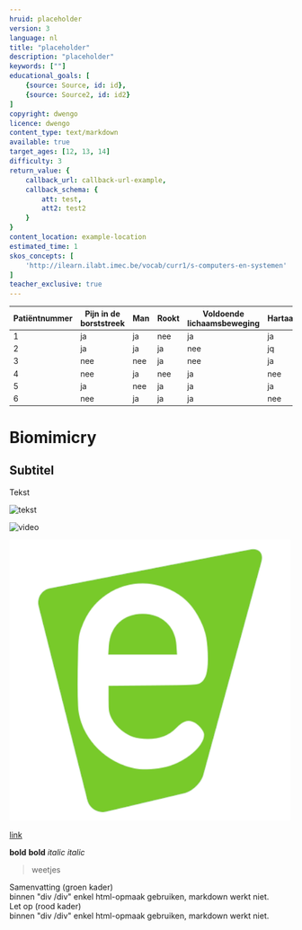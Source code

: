 ```yaml
---
hruid: placeholder
version: 3
language: nl
title: "placeholder"
description: "placeholder"
keywords: [""]
educational_goals: [
    {source: Source, id: id}, 
    {source: Source2, id: id2}
]
copyright: dwengo
licence: dwengo
content_type: text/markdown
available: true
target_ages: [12, 13, 14]
difficulty: 3
return_value: {
    callback_url: callback-url-example,
    callback_schema: {
        att: test,
        att2: test2
    }
}
content_location: example-location
estimated_time: 1
skos_concepts: [
    'http://ilearn.ilabt.imec.be/vocab/curr1/s-computers-en-systemen'
]
teacher_exclusive: true
---
```



| Patiëntnummer | Pijn in de borststreek | Man | Rookt | Voldoende lichaamsbeweging | Hartaanval |
|---------------|------------------------|-----|-------|----------------------------|------------|
| 1             | ja                     | ja  | nee   | ja                         | ja         |
| 2             | ja                     | ja  | ja    | nee                        | jq         |
| 3             | nee                    | nee | ja    | nee                        | ja         |
| 4             | nee                    | ja  | nee   | ja                         | nee        |
| 5             | ja                     | nee | ja    | ja                         | ja         |
| 6             | nee                    | ja  | ja    | ja                         | nee        |

# Biomimicry

## Subtitel

Tekst

![tekst](link) 

![](@youtube/https://www.youtube.com/embed/EsYs4k41U6w "video")

![](embed/dwengo.png "afbeelding")

[link](embed/dwenguino_elektrischschema.pdf "pdf")

**bold** __bold__
*italic* _italic_

> weetjes

<div class="alert alert-box alert-success">
Samenvatting (groen kader)<br>
binnen "div /div" enkel html-opmaak gebruiken, markdown werkt niet. 
</div>

<div class="alert alert-box alert-danger">
Let op (rood kader)<br>
binnen "div /div" enkel html-opmaak gebruiken, markdown werkt niet. 
</div>
